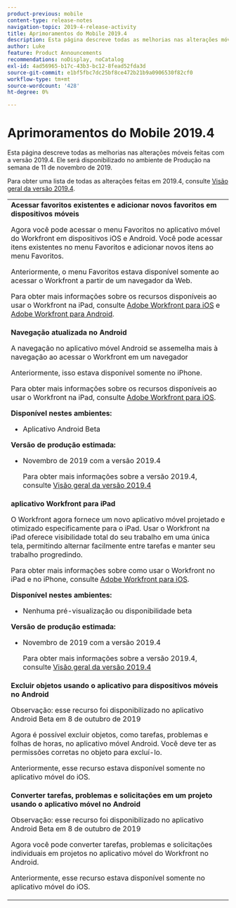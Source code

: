 ```yaml
---
product-previous: mobile
content-type: release-notes
navigation-topic: 2019-4-release-activity
title: Aprimoramentos do Mobile 2019.4
description: Esta página descreve todas as melhorias nas alterações móveis feitas com a versão 2019.4. Ele será disponibilizado no ambiente de Produção na semana de 11 de novembro de 2019.
author: Luke
feature: Product Announcements
recommendations: noDisplay, noCatalog
exl-id: 4ad56965-b17c-43b3-bc12-8fead52fda3d
source-git-commit: e1bf5fbc7dc25bf8ce472b21b9a0906530f82cf0
workflow-type: tm+mt
source-wordcount: '428'
ht-degree: 0%

---
```


# Aprimoramentos do Mobile 2019.4

Esta página descreve todas as melhorias nas alterações móveis feitas com a versão 2019.4. Ele será disponibilizado no ambiente de Produção na semana de 11 de novembro de 2019.

Para obter uma lista de todas as alterações feitas em 2019.4, consulte [Visão geral da versão 2019.4](../../../../product-announcements/product-releases/quarterly-release-archive/2019.4-release-activity/2019-4-release-activity-overview.md).

<table style="table-layout:auto"> 
 <col> 
 <tbody> 
  <tr> 
   <td><strong>Acessar favoritos existentes e adicionar novos favoritos em dispositivos móveis</strong> <p>Agora você pode acessar o menu Favoritos no aplicativo móvel do Workfront em dispositivos iOS e Android. Você pode acessar itens existentes no menu Favoritos e adicionar novos itens ao menu Favoritos.</p> <p>Anteriormente, o menu Favoritos estava disponível somente ao acessar o Workfront a partir de um navegador da Web.</p> <p>Para obter mais informações sobre os recursos disponíveis ao usar o Workfront na iPad, consulte <a href="../../../../workfront-basics/mobile-apps/using-the-workfront-mobile-app/workfront-for-ios.md" class="MCXref xref" xrefformat="{para}">Adobe Workfront para iOS</a> e <a href="../../../../workfront-basics/mobile-apps/using-the-workfront-mobile-app/workfront-for-android.md" class="MCXref xref" xrefformat="{para}">Adobe Workfront para Android</a>.</p></td> 
  </tr> 
  <tr> 
   <td><strong>Navegação atualizada no Android</strong> <p>A navegação no aplicativo móvel Android se assemelha mais à navegação ao acessar o Workfront em um navegador</p> <p>Anteriormente, isso estava disponível somente no iPhone.</p> <p>Para obter mais informações sobre os recursos disponíveis ao usar o Workfront na iPad, consulte <a href="../../../../workfront-basics/mobile-apps/using-the-workfront-mobile-app/workfront-for-ios.md" class="MCXref xref" xrefformat="{para}">Adobe Workfront para iOS</a>.</p> 
    <div class="workfront_plans"> 
     <p><strong>Disponível nestes ambientes:</strong> </p> 
     <ul> 
      <li>Aplicativo Android Beta</li> 
     </ul> 
     <p><strong>Versão de produção estimada:</strong> </p> 
     <ul> 
      <li> <p>Novembro de 2019 com a versão 2019.4</p> <p>Para obter mais informações sobre a versão 2019.4, consulte <a href="../../../../product-announcements/product-releases/quarterly-release-archive/2019.4-release-activity/2019-4-release-activity-overview.md" class="MCXref xref" xrefformat="{para}">Visão geral da versão 2019.4</a></p> </li> 
     </ul> 
    </div></td> 
  </tr> 
  <tr> 
   <td><strong>aplicativo Workfront para iPad</strong> <p>O Workfront agora fornece um novo aplicativo móvel projetado e otimizado especificamente para o iPad. Usar o Workfront na iPad oferece visibilidade total do seu trabalho em uma única tela, permitindo alternar facilmente entre tarefas e manter seu trabalho progredindo.</p> <p>Para obter mais informações sobre como usar o Workfront no iPad e no iPhone, consulte <a href="../../../../workfront-basics/mobile-apps/using-the-workfront-mobile-app/workfront-for-ios.md" class="MCXref xref" xrefformat="{para}">Adobe Workfront para iOS</a>.</p> 
    <div class="workfront_plans"> 
     <p><strong>Disponível nestes ambientes:</strong> </p> 
     <ul> 
      <li>Nenhuma pré-visualização ou disponibilidade beta</li> 
     </ul> 
     <p><strong>Versão de produção estimada:</strong> </p> 
     <ul> 
      <li> <p>Novembro de 2019 com a versão 2019.4</p> <p>Para obter mais informações sobre a versão 2019.4, consulte <a href="../../../../product-announcements/product-releases/quarterly-release-archive/2019.4-release-activity/2019-4-release-activity-overview.md" class="MCXref xref" xrefformat="{para}">Visão geral da versão 2019.4</a></p> </li> 
     </ul> 
    </div></td> 
  </tr> 
  <tr> 
   <td> 
    <div> 
     <strong>Excluir objetos usando o aplicativo para dispositivos móveis no Android</strong> 
     <p>Observação: esse recurso foi disponibilizado no aplicativo Android Beta em 8 de outubro de 2019</p> 
     <p>Agora é possível excluir objetos, como tarefas, problemas e folhas de horas, no aplicativo móvel Android. Você deve ter as permissões corretas no objeto para excluí-lo.</p> 
     <p>Anteriormente, esse recurso estava disponível somente no aplicativo móvel do iOS.</p> 
    </div> </td> 
  </tr> 
  <tr> 
   <td><strong>Converter tarefas, problemas e solicitações em um projeto usando o aplicativo móvel no Android</strong> <p>Observação: esse recurso foi disponibilizado no aplicativo Android Beta em 8 de outubro de 2019</p> <p>Agora você pode converter tarefas, problemas e solicitações individuais em projetos no aplicativo móvel do Workfront no Android.</p> <p>Anteriormente, esse recurso estava disponível somente no aplicativo móvel do iOS.</p> </td> 
  </tr> 
 </tbody> 
</table>
